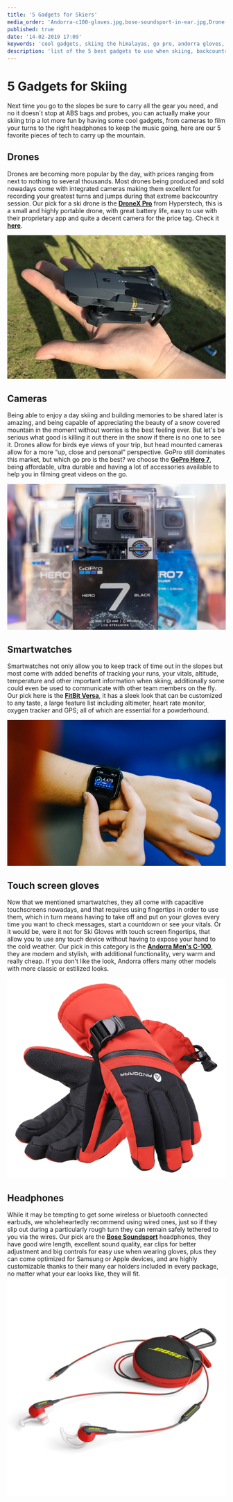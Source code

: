 ```yaml
---
title: '5 Gadgets for Skiers'
media_order: 'Andorra-c100-gloves.jpg,bose-soundsport-in-ear.jpg,Drone-X-Pro.jpg,Fitbit-versa.jpg,fit-bit-versa.jpg,Go-pro-hero-7.jpg'
published: true
date: '14-02-2019 17:09'
keywords: 'cool gadgets, skiing the himalayas, go pro, andorra gloves, ski drone, new gadgets'
description: 'list of the 5 best gadgets to use when skiing, backcountry skiing or hiking'
---
```


# 5 Gadgets for Skiing

Next time you go to the slopes be sure to carry all the gear you need, and no it doesn´t stop at ABS bags and probes, you can actually make your skiing trip a lot more fun by having some cool gadgets, from cameras to film your turns to the right headphones to keep the music going, here are our 5 favorite pieces of tech to carry up the mountain.

## Drones

Drones are becoming more popular by the day, with prices ranging from next to nothing to several thousands. Most drones being produced and sold nowadays come with integrated cameras making them excellent for recording your greatest turns and jumps during that extreme backcountry session. Our pick for a ski drone is the **<a href="https://shop.hyperstech.com/products/dronex-pro" target="_blank">DroneX Pro</a>** from Hyperstech, this is a small and highly portable drone, with great battery life, easy to use with their proprietary app and quite a decent camera for the price tag. Check it **<a href="https://www.youtube.com/watch?v=t5IqGhyZbpg" target="_blank">here</a>**.

![skiing videos with drones](Drone-X-Pro.jpg?width=100%)

## Cameras

Being able to enjoy a day skiing and building memories to be shared later is amazing, and being capable of appreciating the beauty of a snow covered mountain in the moment without worries is the best feeling ever. But let's be serious what good is killing it out there in the snow if there is no one to see it. Drones allow for birds eye views of your trip, but head mounted cameras allow for a more “up, close and personal” perspective. GoPro still dominates this market,  but which go pro is the best? we choose the **<a href="https://www.amazon.com/GoPro-Silver-Waterproof-MicroSDHC-Flexible/dp/B07J5MB3Y3/ref=sr_1_1_sspa?keywords=hero+7&qid=1549647005&s=Electronics&sr=1-1-spons&psc=1" target="_blank">GoPro Hero 7</a>**, being affordable, ultra durable and having a lot of accessories available to help you in filming great videos on the go. 

![Headmounted camera for skiers](Go-pro-hero-7.jpg?width=100%)

## Smartwatches

Smartwatches not only allow you to keep track of time out in the slopes but most come with added benefits of tracking your runs, your vitals, altitude, temperature and other important information when skiing, additionally some could even be used to communicate with other team members on the fly. Our pick here is the **<a href="https://www.rei.com/product/139635/fitbit-versa-smart-watch?cm_mmc=aff_AL-_-1915-_-2246-_-NA&avad=2246_b14ad534d" target="_blank">FitBit Versa</a>**, it has a sleek look that can be customized to any taste, a large feature list including altimeter, heart rate monitor, oxygen tracker and GPS; all of which are essential for a powderhound.

![Smart Watch for Snowboard](Fitbit-versa.jpg?width=100%)

## Touch screen gloves

Now that we mentioned smartwatches, they all come with capacitive touchscreens nowadays, and that requires using fingertips in order to use them, which in turn means having to take off and put on your gloves every time you want to check messages, start a countdown or see your vitals. Or it would be, were it not for Ski Gloves with touch screen fingertips, that allow you to use any touch device without having to expose your hand to the cold weather. Our pick in this category is the **<a href="https://www.amazon.com/Andorra-Country-Textured-Touchscreen-Zippered/dp/B072ZYY87D?tag=extremepedia-20&th=1&psc=1" target="_blank">Andorra Men's C-100</a>**, they are modern and stylish, with additional functionality, very warm and really cheap. If you don't like the look, Andorra offers many other models with more classic or estilized looks.

![Touchscreen gloves for skiing](Andorra-c100-gloves.jpg?width=100%)

## Headphones

While it may be tempting to get some wireless or bluetooth connected earbuds, we wholeheartedly recommend using wired ones, just so if they slip out during a particularly rough turn they can remain safely tethered to you via the wires. Our pick are the **<a href="https://www.amazon.com/dp/B0117RFZHC/ref=as_li_ss_tl?ie=UTF8&linkCode=sl1&tag=whptable-20&linkId=8a568357dd370406134dd17a48c9f4f8&language=en_US&th=1" target="_blank"> Bose Soundsport</a>** headphones, they have good wire length, excellent sound quality, ear clips for better adjustment and big controls for easy use when wearing gloves, plus they can come optimized for Samsung or Apple devices, and are highly customizable thanks to their many ear holders included in every package, no matter what your ear looks like, they will fit.
![headphones for skiers](bose-soundsport-in-ear.jpg?width=100%)

